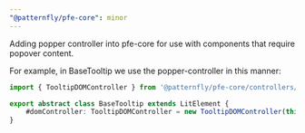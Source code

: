 ```yaml
---
"@patternfly/pfe-core": minor
---
```


Adding popper controller into pfe-core for use with components that require popover content.

For example, in BaseTooltip we use the popper-controller in this manner:

```typescript
import { TooltipDOMController } from '@patternfly/pfe-core/controllers/popper-controller.js';

export abstract class BaseTooltip extends LitElement {
    #domController: TooltipDOMController = new TooltipDOMController(this);
}
```
